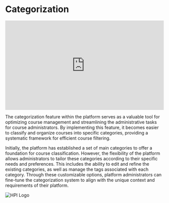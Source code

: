 # Categorization

<div style="padding:56.25% 0 0 0;position:relative;"><iframe src="https://player.vimeo.com/video/781740042?badge=0&amp;autopause=0&amp;player_id=0&amp;app_id=58479" frameborder="0" allow="autoplay; fullscreen; picture-in-picture" allowfullscreen style="position:absolute;top:0;left:0;width:100%;height:100%;" title="openHPI guidelines | 05 Course properties | Categorization"></iframe></div><script src="https://player.vimeo.com/api/player.js"></script>

The categorization feature within the platform serves as a valuable tool for optimizing course management and streamlining the administrative tasks for course administrators. By implementing this feature, it becomes easier to classify and organize courses into specific categories, providing a systematic framework for efficient course filtering.

Initially, the platform has established a set of main categories to offer a foundation for course classification. However, the flexibility of the platform allows administrators to tailor these categories according to their specific needs and preferences. This includes the ability to edit and refine the existing categories, as well as manage the tags associated with each category. Through these customizable options, platform administrators can fine-tune the categorization system to align with the unique context and requirements of their platform.

![HPI Logo](../../img/HPI_Logo.png)
